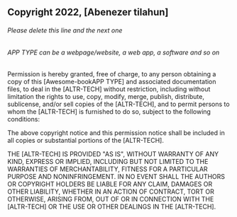 ## Copyright 2022, [Abenezer tilahun]

###### Please delete this line and the next one
###### APP TYPE can be a webpage/website, a web app, a software and so on

Permission is hereby granted, free of charge, to any person obtaining a copy of this [Awesome-bookAPP TYPE] and associated documentation files, to deal in the [ALTR-TECH] without restriction, including without limitation the rights to use, copy, modify, merge, publish, distribute, sublicense, and/or sell copies of the [ALTR-TECH], and to permit persons to whom the [ALTR-TECH] is furnished to do so, subject to the following conditions:

The above copyright notice and this permission notice shall be included in all copies or substantial portions of the [ALTR-TECH].

THE [ALTR-TECH] IS PROVIDED "AS IS", WITHOUT WARRANTY OF ANY KIND, EXPRESS OR IMPLIED, INCLUDING BUT NOT LIMITED TO THE WARRANTIES OF MERCHANTABILITY, FITNESS FOR A PARTICULAR PURPOSE AND NONINFRINGEMENT. IN NO EVENT SHALL THE AUTHORS OR COPYRIGHT HOLDERS BE LIABLE FOR ANY CLAIM, DAMAGES OR OTHER LIABILITY, WHETHER IN AN ACTION OF CONTRACT, TORT OR OTHERWISE, ARISING FROM, OUT OF OR IN CONNECTION WITH THE [ALTR-TECH] OR THE USE OR OTHER DEALINGS IN THE [ALTR-TECH].